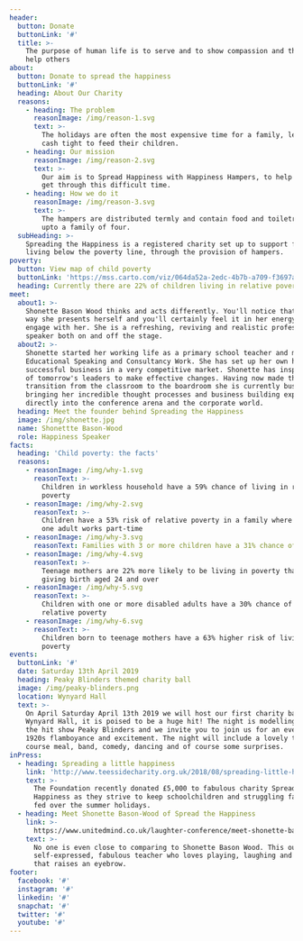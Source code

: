 ```yaml
---
header:
  button: Donate
  buttonLink: '#'
  title: >-
    The purpose of human life is to serve and to show compassion and the will to
    help others
about:
  button: Donate to spread the happiness
  buttonLink: '#'
  heading: About Our Charity
  reasons:
    - heading: The problem
      reasonImage: /img/reason-1.svg
      text: >-
        The holidays are often the most expensive time for a family, leaving
        cash tight to feed their children.
    - heading: Our mission
      reasonImage: /img/reason-2.svg
      text: >-
        Our aim is to Spread Happiness with Happiness Hampers, to help families
        get through this difficult time.
    - heading: How we do it
      reasonImage: /img/reason-3.svg
      text: >-
        The hampers are distributed termly and contain food and toiletries for
        upto a family of four.
  subHeading: >-
    Spreading the Happiness is a registered charity set up to support families
    living below the poverty line, through the provision of hampers.
poverty:
  button: View map of child poverty
  buttonLink: 'https://mss.carto.com/viz/064da52a-2edc-4b7b-a709-f3697a5928b0/public_map'
  heading: Currently there are 22% of children living in relative poverty in the UK
meet:
  about1: >-
    Shonette Bason Wood thinks and acts differently. You'll notice that from the
    way she presents herself and you'll certainly feel it in her energy when you
    engage with her. She is a refreshing, reviving and realistic professional
    speaker both on and off the stage.
  about2: >-
    Shonette started her working life as a primary school teacher and moved into
    Educational Speaking and Consultancy Work. She has set up her own highly
    successful business in a very competitive market. Shonette has inspired many
    of tomorrow's leaders to make effective changes. Having now made the
    transition from the classroom to the boardroom she is currently busy
    bringing her incredible thought processes and business building experiences
    directly into the conference arena and the corporate world.
  heading: Meet the founder behind Spreading the Happiness
  image: /img/shonette.jpg
  name: Shonettte Bason-Wood
  role: Happiness Speaker
facts:
  heading: 'Child poverty: the facts'
  reasons:
    - reasonImage: /img/why-1.svg
      reasonText: >-
        Children in workless household have a 59% chance of living in relative
        poverty
    - reasonImage: /img/why-2.svg
      reasonText: >-
        Children have a 53% risk of relative poverty in a family where at least
        one adult works part-time
    - reasonImage: /img/why-3.svg
      reasonText: Families with 3 or more children have a 31% chance of relative poverty
    - reasonImage: /img/why-4.svg
      reasonText: >-
        Teenage mothers are 22% more likely to be living in poverty than mothers
        giving birth aged 24 and over
    - reasonImage: /img/why-5.svg
      reasonText: >-
        Children with one or more disabled adults have a 30% chance of being in
        relative poverty
    - reasonImage: /img/why-6.svg
      reasonText: >-
        Children born to teenage mothers have a 63% higher risk of living in
        poverty
events:
  buttonLink: '#'
  date: Saturday 13th April 2019
  heading: Peaky Blinders themed charity ball
  image: /img/peaky-blinders.png
  location: Wynyard Hall
  text: >-
    On April Saturday April 13th 2019 we will host our first charity ball at
    Wynyard Hall, it is poised to be a huge hit! The night is modelling after
    the hit show Peaky Blinders and we invite you to join us for an evening of
    1920s flamboyance and excitement. The night will include a lovely three
    course meal, band, comedy, dancing and of course some surprises.
inPress:
  - heading: Spreading a little happiness
    link: 'http://www.teessidecharity.org.uk/2018/08/spreading-little-happiness/'
    text: >-
      The Foundation recently donated £5,000 to fabulous charity Spreading The
      Happiness as they strive to keep schoolchildren and struggling families
      fed over the summer holidays.
  - heading: Meet Shonette Bason-Wood of Spread the Happiness
    link: >-
      https://www.unitedmind.co.uk/laughter-conference/meet-shonette-bason-wood-spread-happiness/
    text: >-
      No one is even close to comparing to Shonette Bason Wood. This outspoken,
      self-expressed, fabulous teacher who loves playing, laughing and anything
      that raises an eyebrow.
footer:
  facebook: '#'
  instagram: '#'
  linkedin: '#'
  snapchat: '#'
  twitter: '#'
  youtube: '#'
---
```


